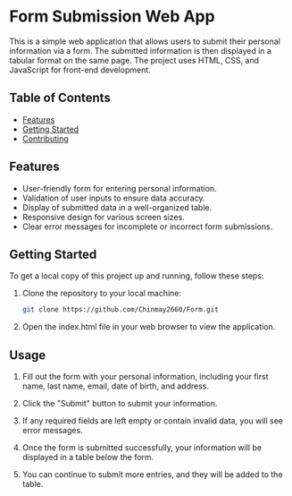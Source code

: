 # Form Submission Web App

This is a simple web application that allows users to submit their personal information via a form. The submitted information is then displayed in a tabular format on the same page. The project uses HTML, CSS, and JavaScript for front-end development.

## Table of Contents

- [Features](#features)
- [Getting Started](#getting-started)
- [Contributing](#contributing)

## Features

- User-friendly form for entering personal information.
- Validation of user inputs to ensure data accuracy.
- Display of submitted data in a well-organized table.
- Responsive design for various screen sizes.
- Clear error messages for incomplete or incorrect form submissions.

## Getting Started

To get a local copy of this project up and running, follow these steps:

1. Clone the repository to your local machine:

   ```bash
   git clone https://github.com/Chinmay2660/Form.git

2. Open the index.html file in your web browser to view the application.

## Usage

1. Fill out the form with your personal information, including your first name, last name, email, date of birth, and address.

2. Click the "Submit" button to submit your information.

3. If any required fields are left empty or contain invalid data, you will see error messages.

4. Once the form is submitted successfully, your information will be displayed in a table below the form.

5. You can continue to submit more entries, and they will be added to the table.
